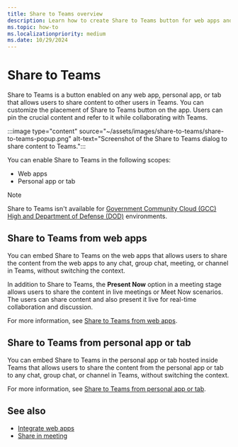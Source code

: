 ```yaml
---
title: Share to Teams overview
description: Learn how to create Share to Teams button for web apps and personal app or tab, and where to add it in the Microsoft Teams apps and tab apps.
ms.topic: how-to
ms.localizationpriority: medium
ms.date: 10/29/2024
---
```


# Share to Teams

Share to Teams is a button enabled on any web app, personal app, or tab that allows users to share content to other users in Teams. You can customize the placement of Share to Teams button on the app. Users can pin the crucial content and refer to it while collaborating with Teams.

:::image type="content" source="~/assets/images/share-to-teams/share-to-teams-popup.png" alt-text="Screenshot of the Share to Teams dialog to share content to Teams.":::

You can enable Share to Teams in the following scopes:

* Web apps
* Personal app or tab

> [!NOTE]
> Share to Teams isn't available for [Government Community Cloud (GCC) High and Department of Defense (DOD)](~/concepts/app-fundamentals-overview.md#government-community-cloud) environments.

## Share to Teams from web apps

You can embed Share to Teams on the web apps that allows users to share the content from the web apps to any chat, group chat, meeting, or channel in Teams, without switching the context.

In addition to Share to Teams, the **Present Now** option in a meeting stage allows users to share the content in live meetings or Meet Now scenarios. The users can share content and also present it live for real-time collaboration and discussion.

For more information, see [Share to Teams from web apps](share-to-teams-from-web-apps.md).

## Share to Teams from personal app or tab

You can embed Share to Teams in the personal app or tab hosted inside Teams that allows users to share the content from the personal app or tab to any chat, group chat, or channel in Teams, without switching the context.

For more information, see [Share to Teams from personal app or tab](share-to-teams-from-personal-app-or-tab.md).

## See also

* [Integrate web apps](../../samples/integrate-web-apps-overview.md)
* [Share in meeting](share-in-meeting.md)
